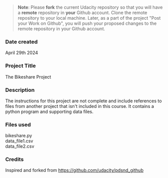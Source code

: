 >**Note**: Please **fork** the current Udacity repository so that you will have a **remote** repository in **your** Github account. Clone the remote repository to your local machine. Later, as a part of the project "Post your Work on Github", you will push your proposed changes to the remote repository in your Github account.

### Date created
April 29th 2024 

### Project Title
The Bikeshare Project

### Description
The instructions for this project are not complete and include references to files from another project that isn't included in this course. It contains a python program and supporting data files.

### Files used
bikeshare.py\
data_file1.csv\
data_file2.csv

### Credits
Inspired and forked from https://github.com/udacity/pdsnd_github
